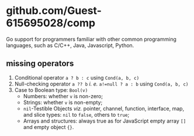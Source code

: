 # github.com/Guest-615695028/comp
Go support for programmers familiar with other common programming languages, such as C/C++, Java, Javascript, Python.
## missing operators
1. Conditional operator `a ? b : c` using `Cond(a, b, c)`
2. Null-checking operator `a ?? b` *i. e.* `a!=null ? a : b` using `Cond(a, b, c)`
3. Case to Boolean type: `Bool(v)`
   - Numbers: whether `v` is non-zero;
   - Strings: whether `v` is non-empty;
   - `nil`-Testible Objects *viz.* pointer, channel, function, interface, map, and slice types: `nil` to `false`, others to `true`;
   - Arrays and structures: always true as for JavaScript empty array `[]` and empty object `{}`.
